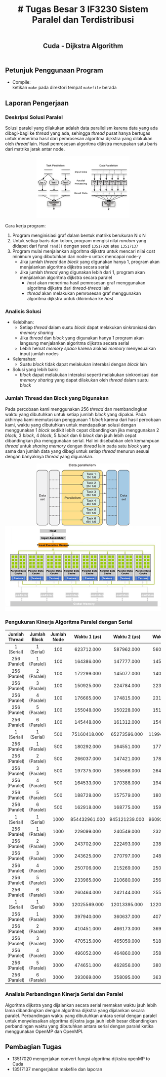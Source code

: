 <h1 align="center">
    <b>
        <br>
        # Tugas Besar 3 IF3230 Sistem Paralel dan Terdistribusi
        <br>
    </b>
</h1>

<h2 align="center">
    <b>
        <br>
        Cuda - Dijkstra Algorithm
        <br>
        <br>
    </b>
</h2>

## Petunjuk Penggunaan Program
* Compile: <br>
  ketikan ```make``` pada direktori tempat ```makefile``` berada

## Laporan Pengerjaan
### Deskripsi Solusi Paralel
Solusi paralel yang dilakukan adalah data parallelism karena data yang ada dibagi-bagi ke *thread* yang ada, sehingga *thread* pusat hanya bertugas untuk menerima hasil dari pemrosesan algoritma dijkstra yang dilakukan oleh *thread* lain. Hasil pemrosesan algoritma dijkstra merupakan satu baris dari matriks jarak antar node. <br>
<div align="center">
    <img src="./assets/data_task_parallelism.png" width="300" height="200"/>
</div>

Cara kerja program:
1. Program menginisiasi graf dalam bentuk matriks berukuran N x N
2. Untuk setiap baris dan kolom, program mengisi nilai *random* yang didapat dari funsi ```rand()``` dengan seed ```13517020``` atau ```13517137```
3. Program mulai menjalankan algoritma dijkstra untuk mencari nilai cost minimum yang dibutuhkan dari node-x untuk mencapai node-y
   * Jika jumlah *thread* dan *block* yang digunakan hanya 1, program akan menjalankan algoritma dijkstra secara serial
   * Jika jumlah *thread* yang digunakan lebih dari 1, program akan menjalankan algoritma dijkstra secara paralel
     * *host* akan menerima hasil pemrosesan graf menggunakan algoritma dijkstra dari *thread-thread* lain
     * *thread* akan melakukan pemrosesan graf menggunakan algoritma dijkstra untuk dikirimkan ke *host*

### Analisis Solusi
* Kelebihan:
  * Setiap *thread* dalam suatu *block* dapat melakukan sinkronisasi dan *memory sharing*
  * Jika *thread* dan *block* yang digunakan hanya 1 program akan langsung menjalankan algoritma dijkstra secara serial
  * Lebih hemat *memory space* karena alokasi *memory* menyesuaikan input jumlah nodes
* Kelemahan:
  * Suatu *block* tidak dapat melakukan interaksi dengan *block* lain
* Solusi yang lebih baik:
  * *block* dapat melakukan interaksi seperti melakukan sinkronisasi dan *memory sharing* yang dapat dilakukan oleh *thread* dalam suatu *block*

### Jumlah Thread dan Block yang Digunakan
Pada percobaan kami menggunakan 256 *thread* dan membandingkan waktu yang dibutuhkan untuk setiap jumlah *block* yang dipakai. Pada akhirnya kami memutuskan penggunaan 1 *block* karena dari hasil percobaan kami, waktu yang dibutuhkan untuk mendapatkan solusi dengan menggunakan 1 *block* sedikit lebih cepat dibandingkan jika menggunakan 2 *block*, 3 *block*, 4 *block*, 5 *block* dan 6 *block* dan jauh lebih cepat dibandingkan jika menggunakan serial. Hal ini disebabkan oleh kemampuan *thread* untuk *sharing memory* dengan *thread* lain pada satu *block* yang sama dan jumlah data yang dibagi untuk setiap *thread* menurun sesuai dengan banyaknya *thread* yang digunakan.
<div align="center">
    <img src="./assets/data_parallelism.png" width="300" height="200"/>
</div>
<div align="center">
    <img src="./assets/data_parallelism_in_cuda.png"/>
</div>

### Pengukuran Kinerja Algoritma Paralel dengan Serial
| Jumlah Thread |  Jumlah Block | Jumlah Node |  Waktu  1 (μs) |  Waktu  2 (μs) |  Waktu  3 (μs) |
|:-------------:|:-------------:|:-----------:|:--------------:|:--------------:|:--------------:|
|   1 (Serial)  |   1 (Serial)  |         100 |     623712.000 |     587962.000 |     560291.000 |
| 256 (Paralel) |   1 (Paralel) |         100 |     164386.000 |     147777.000 |     145426.000 |
| 256 (Paralel) |   2 (Paralel) |         100 |     172299.000 |     145077.000 |     140566.000 |
| 256 (Paralel) |   3 (Paralel) |         100 |     150925.000 |     224784.000 |     223830.000 |
| 256 (Paralel) |   4 (Paralel) |         100 |     176665.000 |     174815.000 |     231577.000 |
| 256 (Paralel) |   5 (Paralel) |         100 |     155048.000 |     150228.000 |     151904.000 |
| 256 (Paralel) |   6 (Paralel) |         100 |     145448.000 |     161312.000 |     154741.000 |
|   1 (Serial)  |   1 (Serial)  |         500 |   75160418.000 |   65273596.000 |  119944588.000 |
| 256 (Paralel) |   1 (Paralel) |         500 |     180292.000 |     164551.000 |     177427.000 |
| 256 (Paralel) |   2 (Paralel) |         500 |     266037.000 |     147421.000 |     178464.000 |
| 256 (Paralel) |   3 (Paralel) |         500 |     197375.000 |     185566.000 |     264603.000 |
| 256 (Paralel) |   4 (Paralel) |         500 |     164533.000 |     170388.000 |     194320.000 |
| 256 (Paralel) |   5 (Paralel) |         500 |     188728.000 |     157579.000 |     180280.000 |
| 256 (Paralel) |   6 (Paralel) |         500 |     162918.000 |     168775.000 |     159775.000 |
|   1 (Serial)  |   1 (Serial)  |        1000 |  854432961.000 |  945121239.000 |  960922525.000 |
| 256 (Paralel) |   1 (Paralel) |        1000 |     229099.000 |     240549.000 |     232307.000 |
| 256 (Paralel) |   2 (Paralel) |        1000 |     243702.000 |     222493.000 |     238901.000 |
| 256 (Paralel) |   3 (Paralel) |        1000 |     243625.000 |     270797.000 |     248938.000 |
| 256 (Paralel) |   4 (Paralel) |        1000 |     250706.000 |     215269.000 |     250706.000 |
| 256 (Paralel) |   5 (Paralel) |        1000 |     233965.000 |     210680.000 |     256616.000 |
| 256 (Paralel) |   6 (Paralel) |        1000 |     260464.000 |     242144.000 |     255871.000 |
|   1 (Serial)  |   1 (Serial)  |        3000 |   12025569.000 |   12013395.000 |   12205896.000 |
| 256 (Paralel) |   1 (Paralel) |        3000 |     397940.000 |     360637.000 |     407249.000 |
| 256 (Paralel) |   2 (Paralel) |        3000 |     410451.000 |     466173.000 |     369772.000 |
| 256 (Paralel) |   3 (Paralel) |        3000 |     470515.000 |     465059.000 |     518895.000 |
| 256 (Paralel) |   4 (Paralel) |        3000 |     496052.000 |     464860.000 |     358233.000 |
| 256 (Paralel) |   5 (Paralel) |        3000 |     474651.000 |     462856.000 |     380211.000 |
| 256 (Paralel) |   6 (Paralel) |        3000 |     393069.000 |     358095.000 |     363772.000 |

### Analisis Perbandingan Kinerja Serial dan Paralel
Algoritma dijkstra yang dijalankan secara serial memakan waktu jauh lebih lama dibandingkan dengan algoritma dijkstra yang dijalankan secara paralel. Perbandingan waktu yang dibutuhkan antara serial dengan paralel untuk menyelesaikan algoritma dijkstra juga jauh lebih besar dibandingkan perbandingan waktu yang dibutuhkan antara serial dengan paralel ketika menggunakan OpenMP dan OpenMPI.

## Pembagian Tugas
* 13517020 mengerjakan convert fungsi algoritma dijkstra openMP to Cuda
* 13517137 mengerjakan makefile dan laporan